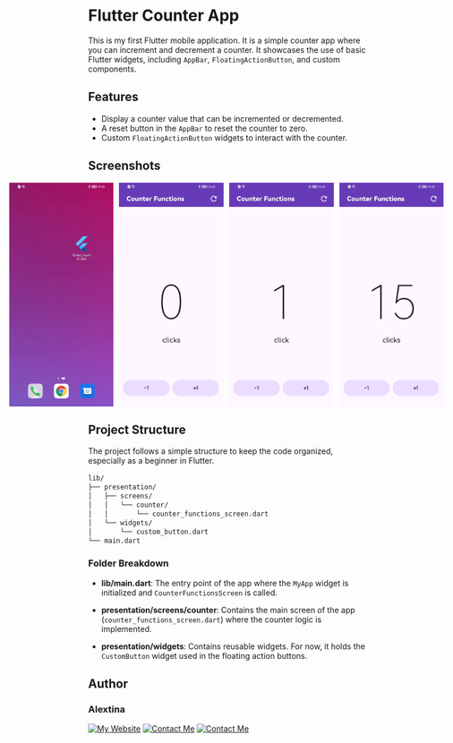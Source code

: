 # Flutter Counter App

This is my first Flutter mobile application. It is a simple counter app where you can increment and decrement a counter. It showcases the use of basic Flutter widgets, including `AppBar`, `FloatingActionButton`, and custom components.

## Features

- Display a counter value that can be incremented or decremented.
- A reset button in the `AppBar` to reset the counter to zero.
- Custom `FloatingActionButton` widgets to interact with the counter.

## Screenshots

<div style="display: flex; justify-content: center;">
  <img src="assets/images/001.jpg" alt="Screenshot 2" height="400" style="margin-right: 10px;">
  <img src="assets/images/002.jpg" alt="Screenshot 2" height="400" style="margin-right: 10px;">
  <img src="assets/images/003.jpg" alt="Screenshot 1" height="400" style="margin-right: 10px;">
  <img src="assets/images/004.jpg" alt="Screenshot 2" height="400" style="margin-right: 10px;">
</div>

## Project Structure

The project follows a simple structure to keep the code organized, especially as a beginner in Flutter.

```
lib/
├── presentation/
│   ├── screens/
│   │   └── counter/
│   │       └── counter_functions_screen.dart
│   └── widgets/
│       └── custom_button.dart
└── main.dart
```

### Folder Breakdown

- **lib/main.dart**: The entry point of the app where the `MyApp` widget is initialized and `CounterFunctionsScreen` is called.

- **presentation/screens/counter**: Contains the main screen of the app (`counter_functions_screen.dart`) where the counter logic is implemented.

- **presentation/widgets**: Contains reusable widgets. For now, it holds the `CustomButton` widget used in the floating action buttons.

## Author

### Alextina

[![My Website](https://img.shields.io/badge/Website-0078D4?style=for-the-badge&logo=google-chrome&logoColor=white)](https://www.alextina.pe)
[![Contact Me](https://img.shields.io/badge/Gmail-D14836?style=for-the-badge&logo=gmail&logoColor=white)](mailto:castilloavilaa@gmail.com)
[![Contact Me](https://img.shields.io/badge/LinkedIn-0077B5?style=for-the-badge&logo=linkedin&logoColor=white)](https://www.linkedin.com/in/alextina/)
